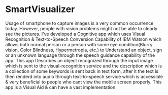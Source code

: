 # SmartVisualizer
Usage of smartphone to capture images is a very common occurrence today. However, people with vision problems might not be able to clearly see the pictures. I've developed a Cognitive app which uses Visual Recognition & Text-to-Speech Conversion Capability of IBM Watson which allows both normal person or a person with some eye condition(Blurry vision, Color Blindness, Hypermetropia, etc.) to Understand an object, sign or an unknown language through the speech guidance capability of the app. This app Describes an object recognized through the input image which is sent to the visual-recognition service and the description which is a collection of some keywords is sent back in text form, after it the text is then renderd into audio through text-to-speech service which is accessible & very beneficial to people who cant view the mobile screen properly. This app is a Visual Aid & can have a vast implementation. 

